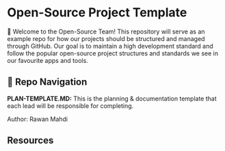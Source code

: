 # Open-Source Project Template


:wave: Welcome to the Open-Source Team! This repository will serve as an example repo for how our projects should be structured and managed through GitHub. Our goal is to maintain a high development standard and follow the popular open-source project structures and standards we see in our favourite apps and tools.

## :compass: Repo Navigation
**PLAN-TEMPLATE.MD:** This is the planning & documentation template that each lead will be responsible for completing. 



Author: Rawan Mahdi

## Resources

